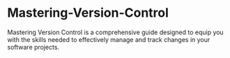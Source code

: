 # Mastering-Version-Control
Mastering Version Control is a comprehensive guide designed to equip you with the skills needed to effectively manage and track changes in your software projects. 
